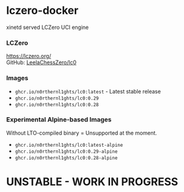 # lczero-docker
xinetd served LCZero UCI engine

### LCZero
https://lczero.org/ <br/>
GitHub: [LeelaChessZero/lc0](https://github.com/LeelaChessZero/lc0)


### Images

- `ghcr.io/n0rthernl1ghts/lc0:latest` - Latest stable release
- `ghcr.io/n0rthernl1ghts/lc0:0.29`
- `ghcr.io/n0rthernl1ghts/lc0:0.28`

### Experimental Alpine-based Images
Without LTO-compiled binary = Unsupported at the moment.

- `ghcr.io/n0rthernl1ghts/lc0:latest-alpine`
- `ghcr.io/n0rthernl1ghts/lc0:0.29-alpine`
- `ghcr.io/n0rthernl1ghts/lc0:0.28-alpine`

# UNSTABLE - WORK IN PROGRESS
